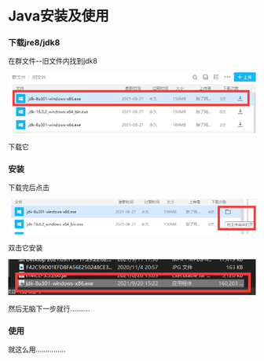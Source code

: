 # Java安装及使用

### 下载jre8/jdk8

在群文件--旧文件内找到jdk8

![](../../assets/image%20(33).png)

下载它

### 安装

下载完后点击

![](../../assets/image%20(34).png)

双击它安装

![](../../assets/image%20(35).png)

然后无脑下一步就行..........

### 使用

就这么用...............
